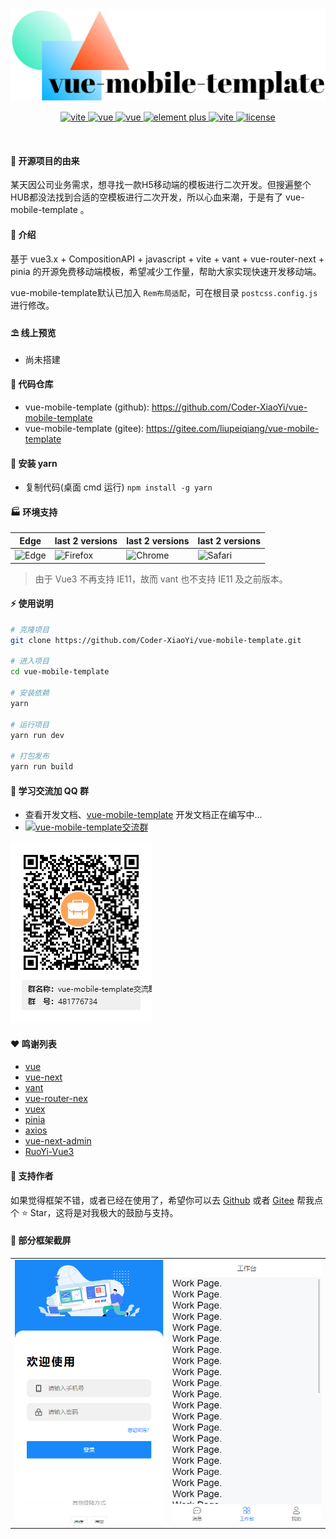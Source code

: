 <div align="center">
	<img src="./public/logo.png">
	<p align="center">
        <a href="https://vitejs.dev/" target="_blank">
            <img src="https://img.shields.io/badge/vite-%3E2.0.0-yellow" alt="vite">
		</a>
	    <a href="https://v3.vuejs.org/" target="_blank">
	        <img src="https://img.shields.io/badge/vue.js-3.x-green" alt="vue">
	    </a>
	    <a href="https://router.vuejs.org/" target="_blank">
	        <img src="https://img.shields.io/badge/vue--router-4.x-green" alt="vue">
	    </a>
	    <a href="https://vant-contrib.gitee.io/vant/" target="_blank">
	        <img src="https://img.shields.io/badge/vant-%3E3.0.0-blue" alt="element plus">
	    </a>
		<a href="https://pinia.vuejs.org/" target="_blank">
		    <img src="https://img.shields.io/badge/pinia-%3E2.0.13-yellow" alt="vite">
		</a>
		<a href="https://github.com/Coder-XiaoYi/vue-mobile-template/blob/main/LICENSE" target="_blank">
		    <img src="https://img.shields.io/badge/license-MIT-success" alt="license">
		</a>
	</p>
	<p>&nbsp;</p>
</div>

#### 📅 开源项目的由来

某天因公司业务需求，想寻找一款H5移动端的模板进行二次开发。但搜遍整个HUB都没法找到合适的空模板进行二次开发，所以心血来潮，于是有了 vue-mobile-template 。

#### 🌈 介绍

基于 vue3.x + CompositionAPI + javascript + vite + vant + vue-router-next + pinia 的开源免费移动端模板，希望减少工作量，帮助大家实现快速开发移动端。

vue-mobile-template默认已加入 `Rem布局适配`，可在根目录 `postcss.config.js` 进行修改。

#### ⛱️ 线上预览

- 尚未搭建

#### 💒 代码仓库

- vue-mobile-template (github):  <a href="https://github.com/Coder-XiaoYi/vue-mobile-template" target="_blank">https://github.com/Coder-XiaoYi/vue-mobile-template</a>
- vue-mobile-template (gitee):  <a href="https://gitee.com/liupeiqiang/vue-mobile-template" target="_blank">https://gitee.com/liupeiqiang/vue-mobile-template</a>

#### 🚧 安装 yarn

- 复制代码(桌面 cmd 运行) `npm install -g yarn`

#### 🏭 环境支持

| Edge                                                                     | last 2 versions                                                                   | last 2 versions                                                                | last 2 versions                                                                |
| ------------------------------------------------------------------------ | --------------------------------------------------------------------------------- | ------------------------------------------------------------------------------ | ------------------------------------------------------------------------------ |
| ![Edge](https://cdn.jsdelivr.net/npm/@browser-logos/edge/edge_32x32.png) | ![Firefox](https://cdn.jsdelivr.net/npm/@browser-logos/firefox/firefox_32x32.png) | ![Chrome](https://cdn.jsdelivr.net/npm/@browser-logos/chrome/chrome_32x32.png) | ![Safari](https://cdn.jsdelivr.net/npm/@browser-logos/safari/safari_32x32.png) |

> 由于 Vue3 不再支持 IE11，故而 vant 也不支持 IE11 及之前版本。

#### ⚡ 使用说明

```bash
# 克隆项目
git clone https://github.com/Coder-XiaoYi/vue-mobile-template.git

# 进入项目
cd vue-mobile-template

# 安装依赖
yarn

# 运行项目
yarn run dev

# 打包发布
yarn run build
```

#### 💯 学习交流加 QQ 群

- 查看开发文档、<a href="" target="_blank">vue-mobile-template</a> 开发文档正在编写中...
- <a target="_blank" href="https://qm.qq.com/cgi-bin/qm/qr?k=eebbYNv7y-uKMpklAvgGlZpF0xI8zYhp&jump_from=webapi"><img border="0" src="https://img.shields.io/badge/Q群-481776734-blue" alt="vue-mobile-template交流群" title="vue-mobile-template交流群"></a>
  
<img src="./public/vue-mobile-template交流群群二维码.png" alt="vite">


#### ❤️ 鸣谢列表

- <a href="https://github.com/vuejs/vue" target="_blank">vue</a>
- <a href="https://github.com/vuejs/vue-next" target="_blank">vue-next</a>
- <a href="https://github.com/youzan/vant" target="_blank">vant</a>
- <a href="https://github.com/vuejs/vue-router-next" target="_blank">vue-router-nex</a>
- <a href="https://github.com/vuejs/vuex" target="_blank">vuex</a>
- <a href="https://github.com/vuejs/pinia" target="_blank">pinia</a>
- <a href="https://github.com/axios/axios" target="_blank">axios</a>
- <a href="https://github.com/lyt-Top/vue-next-admin" target="_blank">vue-next-admin</a>
- <a href="https://github.com/yangzongzhuan/RuoYi-Vue3" target="_blank">RuoYi-Vue3</a>

#### 💌 支持作者

如果觉得框架不错，或者已经在使用了，希望你可以去 <a target="_blank" href="https://github.com/Coder-XiaoYi/vue-mobile-template">Github</a> 或者
<a target="_blank" href="https://gitee.com/liupeiqiang/vue-mobile-template">Gitee</a> 帮我点个 ⭐ Star，这将是对我极大的鼓励与支持。

#### 🙈 部分框架截屏

<table>
    <tr>
        <td><img src="./public/show1.png"></td>
        <td><img src="./public/show2.png"></td>
    </tr>
</table>

